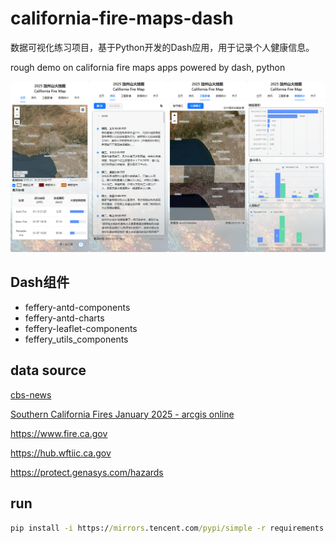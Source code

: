 # california-fire-maps-dash

数据可视化练习项目，基于Python开发的Dash应用，用于记录个人健康信息。

rough demo on california fire maps apps powered by dash, python

![screenshot](assets/screenshot.png)


## Dash组件
- feffery-antd-components
- feffery-antd-charts
- feffery-leaflet-components
- feffery_utils_components


## data source

[cbs-news](https://cbs-news-data.github.io/socal-fire-evacs_maplibre/)

[Southern California Fires January 2025 - arcgis online](https://calfire-forestry.maps.arcgis.com/home/item.html?id=0a7381c8b46b4e26a057383424f32c06)

https://www.fire.ca.gov

https://hub.wftiic.ca.gov

https://protect.genasys.com/hazards



## run

```cmd
pip install -i https://mirrors.tencent.com/pypi/simple -r requirements.txt && python app.py
```

